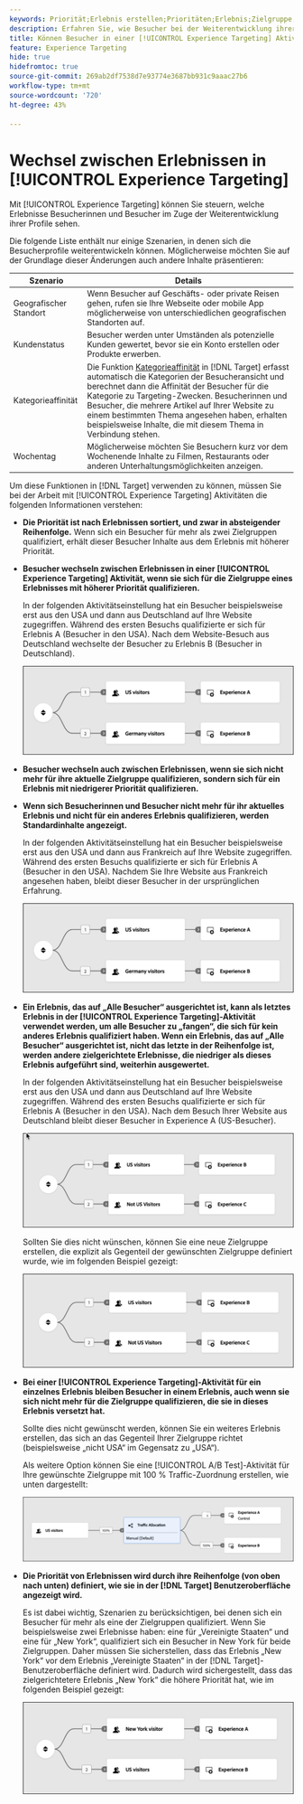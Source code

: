 ```yaml
---
keywords: Priorität;Erlebnis erstellen;Prioritäten;Erlebnis;Zielgruppe;Erlebnisse;Erlebnisse wechseln;Visual Experience Composer
description: Erfahren Sie, wie Besucher bei der Weiterentwicklung ihrer Profile in einer  [!DNL Adobe Target] [!UICONTROL Experience Targeting]XT)-Aktivität zwischen Erlebnissen wechseln können.
title: Können Besucher in einer [!UICONTROL Experience Targeting] Aktivität Erlebnisse wechseln?
feature: Experience Targeting
hide: true
hidefromtoc: true
source-git-commit: 269ab2df7538d7e93774e3687bb931c9aaac27b6
workflow-type: tm+mt
source-wordcount: '720'
ht-degree: 43%

---
```


# Wechsel zwischen Erlebnissen in [!UICONTROL Experience Targeting]

Mit [!UICONTROL Experience Targeting] können Sie steuern, welche Erlebnisse Besucherinnen und Besucher im Zuge der Weiterentwicklung ihrer Profile sehen.

Die folgende Liste enthält nur einige Szenarien, in denen sich die Besucherprofile weiterentwickeln können. Möglicherweise möchten Sie auf der Grundlage dieser Änderungen auch andere Inhalte präsentieren:

| Szenario | Details |
|--- |--- |
| Geografischer Standort | Wenn Besucher auf Geschäfts- oder private Reisen gehen, rufen sie Ihre Webseite oder mobile App möglicherweise von unterschiedlichen geografischen Standorten auf. |
| Kundenstatus | Besucher werden unter Umständen als potenzielle Kunden gewertet, bevor sie ein Konto erstellen oder Produkte erwerben. |
| Kategorieaffinität | Die Funktion [Kategorieaffinität](/help/main/c-target/c-visitor-profile/category-affinity.md) in [!DNL Target] erfasst automatisch die Kategorien der Besucheransicht und berechnet dann die Affinität der Besucher für die Kategorie zu Targeting-Zwecken. Besucherinnen und Besucher, die mehrere Artikel auf Ihrer Website zu einem bestimmten Thema angesehen haben, erhalten beispielsweise Inhalte, die mit diesem Thema in Verbindung stehen. |
| Wochentag | Möglicherweise möchten Sie Besuchern kurz vor dem Wochenende Inhalte zu Filmen, Restaurants oder anderen Unterhaltungsmöglichkeiten anzeigen. |

Um diese Funktionen in [!DNL Target] verwenden zu können, müssen Sie bei der Arbeit mit [!UICONTROL Experience Targeting] Aktivitäten die folgenden Informationen verstehen:

* **Die Priorität ist nach Erlebnissen sortiert, und zwar in absteigender Reihenfolge.** Wenn sich ein Besucher für mehr als zwei Zielgruppen qualifiziert, erhält dieser Besucher Inhalte aus dem Erlebnis mit höherer Priorität.
* **Besucher wechseln zwischen Erlebnissen in einer [!UICONTROL Experience Targeting] Aktivität, wenn sie sich für die Zielgruppe eines Erlebnisses mit höherer Priorität qualifizieren.**

  In der folgenden Aktivitätseinstellung hat ein Besucher beispielsweise erst aus den USA und dann aus Deutschland auf Ihre Website zugegriffen. Während des ersten Besuchs qualifizierte er sich für Erlebnis A (Besucher in den USA). Nach dem Website-Besuch aus Deutschland wechselte der Besucher zu Erlebnis B (Besucher in Deutschland).

  ![Priorität USA > Deutschland](/help/main/c-activities/t-experience-target/t-xt-create/assets/xt_priority_us_germany-refresh.png)

* **Besucher wechseln auch zwischen Erlebnissen, wenn sie sich nicht mehr für ihre aktuelle Zielgruppe qualifizieren, sondern sich für ein Erlebnis mit niedrigerer Priorität qualifizieren.**
* **Wenn sich Besucherinnen und Besucher nicht mehr für ihr aktuelles Erlebnis und nicht für ein anderes Erlebnis qualifizieren, werden Standardinhalte angezeigt.**

  In der folgenden Aktivitätseinstellung hat ein Besucher beispielsweise erst aus den USA und dann aus Frankreich auf Ihre Website zugegriffen. Während des ersten Besuchs qualifizierte er sich für Erlebnis A (Besucher in den USA). Nachdem Sie Ihre Website aus Frankreich angesehen haben, bleibt dieser Besucher in der ursprünglichen Erfahrung.

  ![Priorität USA > Deutschland](/help/main/c-activities/t-experience-target/t-xt-create/assets/xt_priority_us_germany-refresh.png)

* **Ein Erlebnis, das auf „Alle Besucher“ ausgerichtet ist, kann als letztes Erlebnis in der [!UICONTROL Experience Targeting]-Aktivität verwendet werden, um alle Besucher zu „fangen“, die sich für kein anderes Erlebnis qualifiziert haben. Wenn ein Erlebnis, das auf „Alle Besucher“ ausgerichtet ist, nicht das letzte in der Reihenfolge ist, werden andere zielgerichtete Erlebnisse, die niedriger als dieses Erlebnis aufgeführt sind, weiterhin ausgewertet.**

  In der folgenden Aktivitätseinstellung hat ein Besucher beispielsweise erst aus den USA und dann aus Deutschland auf Ihre Website zugegriffen. Während des ersten Besuchs qualifizierte er sich für Erlebnis A (Besucher in den USA). Nach dem Besuch Ihrer Website aus Deutschland bleibt dieser Besucher in Experience A (US-Besucher).

  ![Priorität USA > Alle Besucher](/help/main/c-activities/t-experience-target/t-xt-create/assets/xt_priority_us_not_us-refresh.png)

  Sollten Sie dies nicht wünschen, können Sie eine neue Zielgruppe erstellen, die explizit als Gegenteil der gewünschten Zielgruppe definiert wurde, wie im folgenden Beispiel gezeigt:

  ![Priorität USA > Nicht USA](/help/main/c-activities/t-experience-target/t-xt-create/assets/not-us.png)

* **Bei einer [!UICONTROL Experience Targeting]-Aktivität für ein einzelnes Erlebnis bleiben Besucher in einem Erlebnis, auch wenn sie sich nicht mehr für die Zielgruppe qualifizieren, die sie in dieses Erlebnis versetzt hat.**

  Sollte dies nicht gewünscht werden, können Sie ein weiteres Erlebnis erstellen, das sich an das Gegenteil Ihrer Zielgruppe richtet (beispielsweise „nicht USA“ im Gegensatz zu „USA“).

  Als weitere Option können Sie eine [!UICONTROL A/B Test]-Aktivität für Ihre gewünschte Zielgruppe mit 100 % Traffic-Zuordnung erstellen, wie unten dargestellt:

  ![Priorität ein einziges Erlebnis](/help/main/c-activities/t-experience-target/t-xt-create/assets/xt_priority_one_experience-refresh.png)

* **Die Priorität von Erlebnissen wird durch ihre Reihenfolge (von oben nach unten) definiert, wie sie in der [!DNL Target] Benutzeroberfläche angezeigt wird.**

  Es ist dabei wichtig, Szenarien zu berücksichtigen, bei denen sich ein Besucher für mehr als eine der Zielgruppen qualifiziert. Wenn Sie beispielsweise zwei Erlebnisse haben: eine für „Vereinigte Staaten“ und eine für „New York“, qualifiziert sich ein Besucher in New York für beide Zielgruppen. Daher müssen Sie sicherstellen, dass das Erlebnis „New York“ vor dem Erlebnis „Vereinigte Staaten“ in der [!DNL Target]-Benutzeroberfläche definiert wird. Dadurch wird sichergestellt, dass das zielgerichtetere Erlebnis „New York“ die höhere Priorität hat, wie im folgenden Beispiel gezeigt:

  ![Priorität NY > USA](/help/main/c-activities/t-experience-target/t-xt-create/assets/xt_priority_ny_us-refresh.png)
